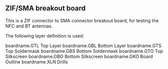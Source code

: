 ## ZIF/SMA breakout board

This is a ZIF connector to SMA connector breakout board, for testing the NFC and BT antennas.

The following layer definition is used:

boardname.GTL	 	Top Layer
boardname.GBL	 	Bottom Layer
boardname.GTS	 	Top Soldermask
boardname.GBS	 	Bottom Soldermask
boardname.GTO	 	Top Silkscreen
boardname.GBO	 	Bottom Silkscreen
boardname.GKO	 	Board Outline
boardname.XLN	 	Drills